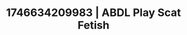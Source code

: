 ---
categories:
- AI lover POV
- AI-generated
- Deep intimacy
- Whipped cream play
- Erogenous zones
- ASMR
- Delicate restraint
- Cosplay
image: /assets/images/1746634209983.jpg
layout: post
seo:
  description: Featured content with artistic Scat Fetish, ABDL Play. HD images available.
  keywords: Scat Fetish, ABDL Play
  og_image: /assets/images/1746634209983.jpg
  schema_type: VisualArtwork
tags:
- ABDL Play
- Scat Fetish
- '#1746634209983'
title: 1746634209983 | ABDL Play Scat Fetish
---